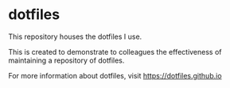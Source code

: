 # dotfiles

This repository houses the dotfiles I use.

This is created to demonstrate to colleagues the effectiveness of maintaining a repository of dotfiles.

For more information about dotfiles, visit https://dotfiles.github.io
